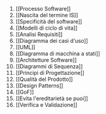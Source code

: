 1. [[Processo Software]]
2. [[Nascita del termine IS]]
3. [[Specificità del software]]
4. [[Modelli di ciclo di vita]]
5. [[Analisi Requisiti]]
6. [[Diagramma dei casi d'uso]]
7. [[UML]]
8. [[Diagramma di macchina a stati]]
9. [[Architetture Software]]
10. [[Diagrammi di Sequenza]]
11. [[Principi di Progettazione]]
12. [[Qualità del Prodotto]]
13. [[Design Patterns]]
14. [[GoF]]
15. [[Evita l'ereditarietà se puoi]]
16. [[Verifica e Validazione]]
